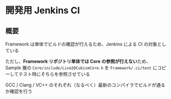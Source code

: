 # 開発用 Jenkins CI

## 概要

Framework は単体でビルドの確認が行えるため、Jenkins による CI の対象としている

ただし、**Framework リポジトリ単体では Core の参照が行えない**ため、Sample 層の `Core/include/Live2DCubismCore.h` を `Framework/.ci/test` にコピーしてテスト時にそちらを参照させている

GCC / Clang / VC++ のそれぞれ（なるべく）最新のコンパイラでビルドが通るか確認を行う
